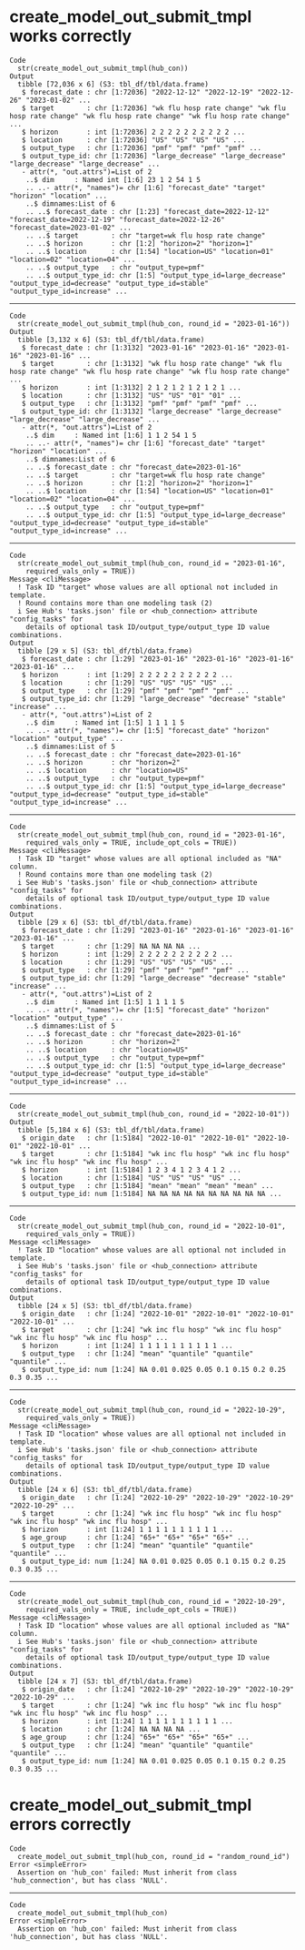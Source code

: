# create_model_out_submit_tmpl works correctly

    Code
      str(create_model_out_submit_tmpl(hub_con))
    Output
      tibble [72,036 x 6] (S3: tbl_df/tbl/data.frame)
       $ forecast_date : chr [1:72036] "2022-12-12" "2022-12-19" "2022-12-26" "2023-01-02" ...
       $ target        : chr [1:72036] "wk flu hosp rate change" "wk flu hosp rate change" "wk flu hosp rate change" "wk flu hosp rate change" ...
       $ horizon       : int [1:72036] 2 2 2 2 2 2 2 2 2 2 ...
       $ location      : chr [1:72036] "US" "US" "US" "US" ...
       $ output_type   : chr [1:72036] "pmf" "pmf" "pmf" "pmf" ...
       $ output_type_id: chr [1:72036] "large_decrease" "large_decrease" "large_decrease" "large_decrease" ...
       - attr(*, "out.attrs")=List of 2
        ..$ dim     : Named int [1:6] 23 1 2 54 1 5
        .. ..- attr(*, "names")= chr [1:6] "forecast_date" "target" "horizon" "location" ...
        ..$ dimnames:List of 6
        .. ..$ forecast_date : chr [1:23] "forecast_date=2022-12-12" "forecast_date=2022-12-19" "forecast_date=2022-12-26" "forecast_date=2023-01-02" ...
        .. ..$ target        : chr "target=wk flu hosp rate change"
        .. ..$ horizon       : chr [1:2] "horizon=2" "horizon=1"
        .. ..$ location      : chr [1:54] "location=US" "location=01" "location=02" "location=04" ...
        .. ..$ output_type   : chr "output_type=pmf"
        .. ..$ output_type_id: chr [1:5] "output_type_id=large_decrease" "output_type_id=decrease" "output_type_id=stable" "output_type_id=increase" ...

---

    Code
      str(create_model_out_submit_tmpl(hub_con, round_id = "2023-01-16"))
    Output
      tibble [3,132 x 6] (S3: tbl_df/tbl/data.frame)
       $ forecast_date : chr [1:3132] "2023-01-16" "2023-01-16" "2023-01-16" "2023-01-16" ...
       $ target        : chr [1:3132] "wk flu hosp rate change" "wk flu hosp rate change" "wk flu hosp rate change" "wk flu hosp rate change" ...
       $ horizon       : int [1:3132] 2 1 2 1 2 1 2 1 2 1 ...
       $ location      : chr [1:3132] "US" "US" "01" "01" ...
       $ output_type   : chr [1:3132] "pmf" "pmf" "pmf" "pmf" ...
       $ output_type_id: chr [1:3132] "large_decrease" "large_decrease" "large_decrease" "large_decrease" ...
       - attr(*, "out.attrs")=List of 2
        ..$ dim     : Named int [1:6] 1 1 2 54 1 5
        .. ..- attr(*, "names")= chr [1:6] "forecast_date" "target" "horizon" "location" ...
        ..$ dimnames:List of 6
        .. ..$ forecast_date : chr "forecast_date=2023-01-16"
        .. ..$ target        : chr "target=wk flu hosp rate change"
        .. ..$ horizon       : chr [1:2] "horizon=2" "horizon=1"
        .. ..$ location      : chr [1:54] "location=US" "location=01" "location=02" "location=04" ...
        .. ..$ output_type   : chr "output_type=pmf"
        .. ..$ output_type_id: chr [1:5] "output_type_id=large_decrease" "output_type_id=decrease" "output_type_id=stable" "output_type_id=increase" ...

---

    Code
      str(create_model_out_submit_tmpl(hub_con, round_id = "2023-01-16",
        required_vals_only = TRUE))
    Message <cliMessage>
      ! Task ID "target" whose values are all optional not included in template.
      ! Round contains more than one modeling task (2)
      i See Hub's 'tasks.json' file or <hub_connection> attribute "config_tasks" for
        details of optional task ID/output_type/output_type ID value combinations.
    Output
      tibble [29 x 5] (S3: tbl_df/tbl/data.frame)
       $ forecast_date : chr [1:29] "2023-01-16" "2023-01-16" "2023-01-16" "2023-01-16" ...
       $ horizon       : int [1:29] 2 2 2 2 2 2 2 2 2 2 ...
       $ location      : chr [1:29] "US" "US" "US" "US" ...
       $ output_type   : chr [1:29] "pmf" "pmf" "pmf" "pmf" ...
       $ output_type_id: chr [1:29] "large_decrease" "decrease" "stable" "increase" ...
       - attr(*, "out.attrs")=List of 2
        ..$ dim     : Named int [1:5] 1 1 1 1 5
        .. ..- attr(*, "names")= chr [1:5] "forecast_date" "horizon" "location" "output_type" ...
        ..$ dimnames:List of 5
        .. ..$ forecast_date : chr "forecast_date=2023-01-16"
        .. ..$ horizon       : chr "horizon=2"
        .. ..$ location      : chr "location=US"
        .. ..$ output_type   : chr "output_type=pmf"
        .. ..$ output_type_id: chr [1:5] "output_type_id=large_decrease" "output_type_id=decrease" "output_type_id=stable" "output_type_id=increase" ...

---

    Code
      str(create_model_out_submit_tmpl(hub_con, round_id = "2023-01-16",
        required_vals_only = TRUE, include_opt_cols = TRUE))
    Message <cliMessage>
      ! Task ID "target" whose values are all optional included as "NA" column.
      ! Round contains more than one modeling task (2)
      i See Hub's 'tasks.json' file or <hub_connection> attribute "config_tasks" for
        details of optional task ID/output_type/output_type ID value combinations.
    Output
      tibble [29 x 6] (S3: tbl_df/tbl/data.frame)
       $ forecast_date : chr [1:29] "2023-01-16" "2023-01-16" "2023-01-16" "2023-01-16" ...
       $ target        : chr [1:29] NA NA NA NA ...
       $ horizon       : int [1:29] 2 2 2 2 2 2 2 2 2 2 ...
       $ location      : chr [1:29] "US" "US" "US" "US" ...
       $ output_type   : chr [1:29] "pmf" "pmf" "pmf" "pmf" ...
       $ output_type_id: chr [1:29] "large_decrease" "decrease" "stable" "increase" ...
       - attr(*, "out.attrs")=List of 2
        ..$ dim     : Named int [1:5] 1 1 1 1 5
        .. ..- attr(*, "names")= chr [1:5] "forecast_date" "horizon" "location" "output_type" ...
        ..$ dimnames:List of 5
        .. ..$ forecast_date : chr "forecast_date=2023-01-16"
        .. ..$ horizon       : chr "horizon=2"
        .. ..$ location      : chr "location=US"
        .. ..$ output_type   : chr "output_type=pmf"
        .. ..$ output_type_id: chr [1:5] "output_type_id=large_decrease" "output_type_id=decrease" "output_type_id=stable" "output_type_id=increase" ...

---

    Code
      str(create_model_out_submit_tmpl(hub_con, round_id = "2022-10-01"))
    Output
      tibble [5,184 x 6] (S3: tbl_df/tbl/data.frame)
       $ origin_date   : chr [1:5184] "2022-10-01" "2022-10-01" "2022-10-01" "2022-10-01" ...
       $ target        : chr [1:5184] "wk inc flu hosp" "wk inc flu hosp" "wk inc flu hosp" "wk inc flu hosp" ...
       $ horizon       : int [1:5184] 1 2 3 4 1 2 3 4 1 2 ...
       $ location      : chr [1:5184] "US" "US" "US" "US" ...
       $ output_type   : chr [1:5184] "mean" "mean" "mean" "mean" ...
       $ output_type_id: num [1:5184] NA NA NA NA NA NA NA NA NA NA ...

---

    Code
      str(create_model_out_submit_tmpl(hub_con, round_id = "2022-10-01",
        required_vals_only = TRUE))
    Message <cliMessage>
      ! Task ID "location" whose values are all optional not included in template.
      i See Hub's 'tasks.json' file or <hub_connection> attribute "config_tasks" for
        details of optional task ID/output_type/output_type ID value combinations.
    Output
      tibble [24 x 5] (S3: tbl_df/tbl/data.frame)
       $ origin_date   : chr [1:24] "2022-10-01" "2022-10-01" "2022-10-01" "2022-10-01" ...
       $ target        : chr [1:24] "wk inc flu hosp" "wk inc flu hosp" "wk inc flu hosp" "wk inc flu hosp" ...
       $ horizon       : int [1:24] 1 1 1 1 1 1 1 1 1 1 ...
       $ output_type   : chr [1:24] "mean" "quantile" "quantile" "quantile" ...
       $ output_type_id: num [1:24] NA 0.01 0.025 0.05 0.1 0.15 0.2 0.25 0.3 0.35 ...

---

    Code
      str(create_model_out_submit_tmpl(hub_con, round_id = "2022-10-29",
        required_vals_only = TRUE))
    Message <cliMessage>
      ! Task ID "location" whose values are all optional not included in template.
      i See Hub's 'tasks.json' file or <hub_connection> attribute "config_tasks" for
        details of optional task ID/output_type/output_type ID value combinations.
    Output
      tibble [24 x 6] (S3: tbl_df/tbl/data.frame)
       $ origin_date   : chr [1:24] "2022-10-29" "2022-10-29" "2022-10-29" "2022-10-29" ...
       $ target        : chr [1:24] "wk inc flu hosp" "wk inc flu hosp" "wk inc flu hosp" "wk inc flu hosp" ...
       $ horizon       : int [1:24] 1 1 1 1 1 1 1 1 1 1 ...
       $ age_group     : chr [1:24] "65+" "65+" "65+" "65+" ...
       $ output_type   : chr [1:24] "mean" "quantile" "quantile" "quantile" ...
       $ output_type_id: num [1:24] NA 0.01 0.025 0.05 0.1 0.15 0.2 0.25 0.3 0.35 ...

---

    Code
      str(create_model_out_submit_tmpl(hub_con, round_id = "2022-10-29",
        required_vals_only = TRUE, include_opt_cols = TRUE))
    Message <cliMessage>
      ! Task ID "location" whose values are all optional included as "NA" column.
      i See Hub's 'tasks.json' file or <hub_connection> attribute "config_tasks" for
        details of optional task ID/output_type/output_type ID value combinations.
    Output
      tibble [24 x 7] (S3: tbl_df/tbl/data.frame)
       $ origin_date   : chr [1:24] "2022-10-29" "2022-10-29" "2022-10-29" "2022-10-29" ...
       $ target        : chr [1:24] "wk inc flu hosp" "wk inc flu hosp" "wk inc flu hosp" "wk inc flu hosp" ...
       $ horizon       : int [1:24] 1 1 1 1 1 1 1 1 1 1 ...
       $ location      : chr [1:24] NA NA NA NA ...
       $ age_group     : chr [1:24] "65+" "65+" "65+" "65+" ...
       $ output_type   : chr [1:24] "mean" "quantile" "quantile" "quantile" ...
       $ output_type_id: num [1:24] NA 0.01 0.025 0.05 0.1 0.15 0.2 0.25 0.3 0.35 ...

# create_model_out_submit_tmpl errors correctly

    Code
      create_model_out_submit_tmpl(hub_con, round_id = "random_round_id")
    Error <simpleError>
      Assertion on 'hub_con' failed: Must inherit from class 'hub_connection', but has class 'NULL'.

---

    Code
      create_model_out_submit_tmpl(hub_con)
    Error <simpleError>
      Assertion on 'hub_con' failed: Must inherit from class 'hub_connection', but has class 'NULL'.

